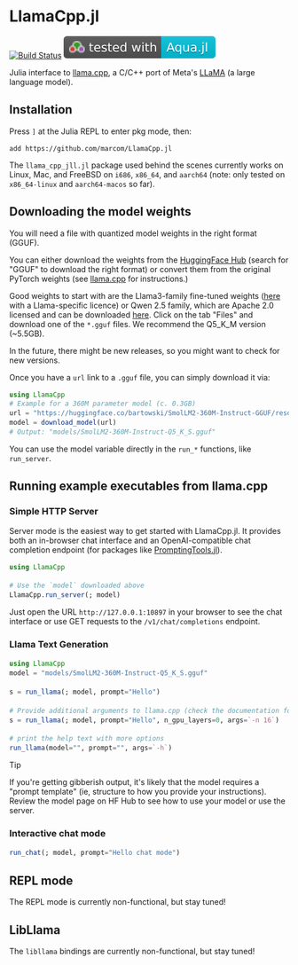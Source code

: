 # LlamaCpp.jl

[![Build Status](https://github.com/marcom/LlamaCpp.jl/actions/workflows/ci.yml/badge.svg?branch=main)](https://github.com/marcom/LlamaCpp.jl/actions/workflows/ci.yml?query=branch%3Amain)
[![Aqua](https://raw.githubusercontent.com/JuliaTesting/Aqua.jl/master/badge.svg)](https://github.com/JuliaTesting/Aqua.jl)

Julia interface to
[llama.cpp](https://github.com/ggerganov/llama.cpp), a C/C++ port of
Meta's [LLaMA](https://arxiv.org/abs/2302.13971) (a large language
model).


## Installation

Press `]` at the Julia REPL to enter pkg mode, then:

```
add https://github.com/marcom/LlamaCpp.jl
```

The `llama_cpp_jll.jl` package used behind the scenes currently works
on Linux, Mac, and FreeBSD on `i686`, `x86_64`, and `aarch64` (note: only
tested on `x86_64-linux` and `aarch64-macos` so far).

## Downloading the model weights

You will need a file with quantized model weights in the right format (GGUF).

You can either download the weights from the [HuggingFace Hub](https://huggingface.co) (search for "GGUF" to download the right format) or convert them from the original PyTorch weights (see [llama.cpp](https://github.com/ggerganov/llama.cpp) for instructions.)

Good weights to start with are the Llama3-family fine-tuned weights ([here](https://huggingface.co/bartowski/Meta-Llama-3.1-8B-Instruct-GGUF) with a Llama-specific licence) or Qwen 2.5 family, which are Apache 2.0 licensed and can be downloaded [here](https://huggingface.co/Qwen/Qwen2.5-Coder-7B-Instruct-GGUF). Click on the tab "Files" and download one of the `*.gguf` files. We recommend the Q5_K_M version (~5.5GB).

In the future, there might be new releases, so you might want to check for new versions.

Once you have a `url` link to a `.gguf` file, you can simply download it via:

```julia
using LlamaCpp
# Example for a 360M parameter model (c. 0.3GB)
url = "https://huggingface.co/bartowski/SmolLM2-360M-Instruct-GGUF/resolve/main/SmolLM2-360M-Instruct-Q5_K_S.gguf"
model = download_model(url)
# Output: "models/SmolLM2-360M-Instruct-Q5_K_S.gguf"
```

You can use the model variable directly in the `run_*` functions, like `run_server`.

## Running example executables from llama.cpp

### Simple HTTP Server

Server mode is the easiest way to get started with LlamaCpp.jl. It provides both an in-browser chat interface and an OpenAI-compatible chat completion endpoint (for packages like [PromptingTools.jl](https://github.com/svilupp/PromptingTools.jl)).

```julia
using LlamaCpp

# Use the `model` downloaded above
LlamaCpp.run_server(; model)
```

Just open the URL `http://127.0.0.1:10897` in your browser to see the chat interface or use GET requests to the `/v1/chat/completions` endpoint.

### Llama Text Generation

```julia
using LlamaCpp
model = "models/SmolLM2-360M-Instruct-Q5_K_S.gguf"

s = run_llama(; model, prompt="Hello")

# Provide additional arguments to llama.cpp (check the documentation for more details or the help text below)
s = run_llama(; model, prompt="Hello", n_gpu_layers=0, args=`-n 16`)

# print the help text with more options
run_llama(model="", prompt="", args=`-h`)
```

> [!TIP]
> If you're getting gibberish output, it's likely that the model requires a "prompt template" (ie, structure to how you provide your instructions). Review the model page on HF Hub to see how to use your model or use the server.


### Interactive chat mode

```julia
run_chat(; model, prompt="Hello chat mode")
```

## REPL mode

The REPL mode is currently non-functional, but stay tuned!

## LibLlama

The `libllama` bindings are currently non-functional, but stay tuned!

